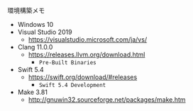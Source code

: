 環境構築メモ

- Windows 10
- Visual Studio 2019
  - https://visualstudio.microsoft.com/ja/vs/
- Clang 11.0.0
  - https://releases.llvm.org/download.html
    - `Pre-Built Binaries`
- Swift 5.4
  - https://swift.org/download/#releases
    - `Swift 5.4 Development`
- Make 3.81
  - http://gnuwin32.sourceforge.net/packages/make.htm
